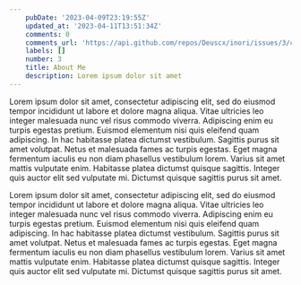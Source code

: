 ```yaml
---
    pubDate: '2023-04-09T23:19:55Z'
    updated_at: '2023-04-11T13:51:34Z'
    comments: 0
    comments_url: 'https://api.github.com/repos/Deuscx/inori/issues/3/comments'
    labels: []
    number: 3
    title: About Me
    description: Lorem ipsum dolor sit amet
---
```


Lorem ipsum dolor sit amet, consectetur adipiscing elit, sed do eiusmod tempor incididunt ut
  labore et dolore magna aliqua. Vitae ultricies leo integer malesuada nunc vel risus commodo
  viverra. Adipiscing enim eu turpis egestas pretium. Euismod elementum nisi quis eleifend quam
  adipiscing. In hac habitasse platea dictumst vestibulum. Sagittis purus sit amet volutpat. Netus
  et malesuada fames ac turpis egestas. Eget magna fermentum iaculis eu non diam phasellus
  vestibulum lorem. Varius sit amet mattis vulputate enim. Habitasse platea dictumst quisque
  sagittis. Integer quis auctor elit sed vulputate mi. Dictumst quisque sagittis purus sit amet.

Lorem ipsum dolor sit amet, consectetur adipiscing elit, sed do eiusmod tempor incididunt ut
  labore et dolore magna aliqua. Vitae ultricies leo integer malesuada nunc vel risus commodo
  viverra. Adipiscing enim eu turpis egestas pretium. Euismod elementum nisi quis eleifend quam
  adipiscing. In hac habitasse platea dictumst vestibulum. Sagittis purus sit amet volutpat. Netus
  et malesuada fames ac turpis egestas. Eget magna fermentum iaculis eu non diam phasellus
  vestibulum lorem. Varius sit amet mattis vulputate enim. Habitasse platea dictumst quisque
  sagittis. Integer quis auctor elit sed vulputate mi. Dictumst quisque sagittis purus sit amet.
